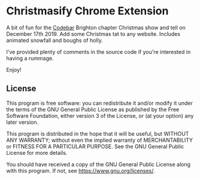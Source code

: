 # Christmasify Chrome Extension
A bit of fun for the [Codebar](https://codebar.io/) Brighton chapter Christmas show and tell on December 17th 2019.
Add some Christmas tat to any website. Includes animated snowfall and boughs of holly.

I've provided plenty of comments in the source code if you're interested in having a rummage.

Enjoy! 

## License

This program is free software: you can redistribute it and/or modify
it under the terms of the GNU General Public License as published by
the Free Software Foundation, either version 3 of the License, or
(at your option) any later version.

This program is distributed in the hope that it will be useful,
but WITHOUT ANY WARRANTY; without even the implied warranty of
MERCHANTABILITY or FITNESS FOR A PARTICULAR PURPOSE.  See the
GNU General Public License for more details.

You should have received a copy of the GNU General Public License
along with this program.  If not, see <https://www.gnu.org/licenses/>.